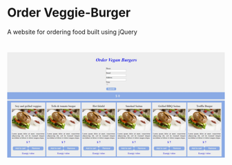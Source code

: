 # Order Veggie-Burger
A website for ordering food built using jQuery
#
![Alt text](/assets/screenshot.jpg?raw=true "Optional Title")
